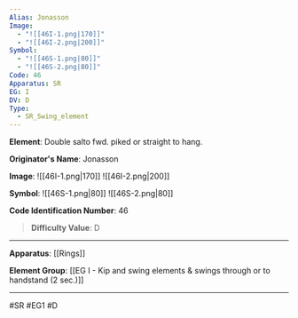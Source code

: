 ```yaml
---
Alias: Jonasson
Image:
  - "![[46I-1.png|170]]"
  - "![[46I-2.png|200]]"
Symbol:
  - "![[46S-1.png|80]]"
  - "![[46S-2.png|80]]"
Code: 46
Apparatus: SR
EG: I
DV: D
Type:
  - SR_Swing_element
---
```

**Element**: Double salto fwd. piked or straight to hang.

**Originator's Name**: Jonasson

**Image**:
![[46I-1.png|170]]
![[46I-2.png|200]]

**Symbol**:
![[46S-1.png|80]]
![[46S-2.png|80]]

**Code Identification Number**: 46

>**Difficulty Value**: D

___
**Apparatus**: [[Rings]]

**Element Group**: [[EG I - Kip and swing elements & swings through or to handstand (2 sec.)]]
___
#SR #EG1 #D
